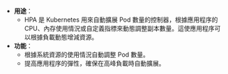 - **用途**：
	- HPA 是 Kubernetes 用來自動擴展 Pod 數量的控制器，根據應用程序的 CPU、內存使用情況或自定義指標來動態調整副本數量。這使應用程序可以根據負載動態增減資源。
- **功能**：
	- 根據系統資源的使用情況自動調整 Pod 數量。
	- 提高應用程序的彈性，確保在高峰負載時自動擴展。